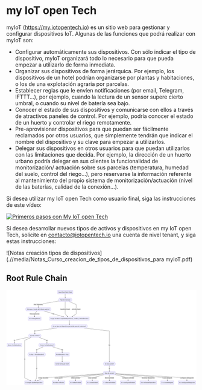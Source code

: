# my IoT open Tech
myIoT (https://my.iotopentech.io) es un sitio web para gestionar y configurar dispositivos IoT.
Algunas de las funciones que podrá realizar con myIoT son:
* Configurar automáticamente sus dispositivos. Con sólo indicar el tipo de dispositivo, myIoT organizará todo lo necesario para que pueda empezar a utilizarlo de forma inmediata.
* Organizar sus dispositivos de forma jerárquica. Por ejemplo, los dispositivos de un hotel podrían organizarse por plantas y habitaciones, o los de una explotación agraria por parcelas.
* Establecer reglas que le envíen notificaciones (por email, Telegram, IFTTT…), por ejemplo, cuando la lectura de un sensor supere cierto umbral, o cuando su nivel de batería sea bajo.
* Conocer el estado de sus dispositivos y comunicarse con ellos a través de atractivos paneles de control. Por ejemplo, podría conocer el estado de un huerto y controlar el riego remotamente.
* Pre-aprovisionar dispositivos para que puedan ser fácilmente reclamados por otros usuarios, que simplemente tendrán que indicar el nombre del dispositivo y su clave para empezar a utilizarlos.
* Delegar sus dispositivos en otros usuarios para que puedan utilizarlos con las limitaciones que decida. Por ejemplo, la dirección de un huerto urbano podría delegar en sus clientes la funcionalidad de monitorización/ actuación sobre sus parcelas (temperatura, humedad del suelo, control del riego…), pero reservarse la información referente al mantenimiento del propio sistema de monitorización/actuación (nivel de las baterías, calidad de la conexión…).



Si desea utilizar my IoT open Tech como usuario final, siga las instrucciones de este vídeo:

[![Primeros pasos con My IoT open Tech](http://img.youtube.com/vi/PtA9cxz3UNI/0.jpg)](http://www.youtube.com/watch?v=PtA9cxz3UNI)


Si desea desarrollar nuevos tipos de activos y dispositivos en my IoT open Tech, solicite en contacto@iotopentech.io una cuenta de nivel tenant, y siga estas instrucciones:

![Notas creación tipos de dispositivos](.//media/Notas_Curso_creacion_de_tipos_de_dispositivos_para myIoT.pdf)


## Root Rule Chain

 ![](.//media/root_rule_chain.png)
